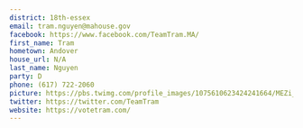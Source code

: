 ```yaml
---
district: 18th-essex
email: tram.nguyen@mahouse.gov
facebook: https://www.facebook.com/TeamTram.MA/
first_name: Tram
hometown: Andover
house_url: N/A
last_name: Nguyen
party: D
phone: (617) 722-2060
picture: https://pbs.twimg.com/profile_images/1075610623424241664/MEZi_pKa_400x400.jpg
twitter: https://twitter.com/TeamTram
website: https://votetram.com/
---
```

